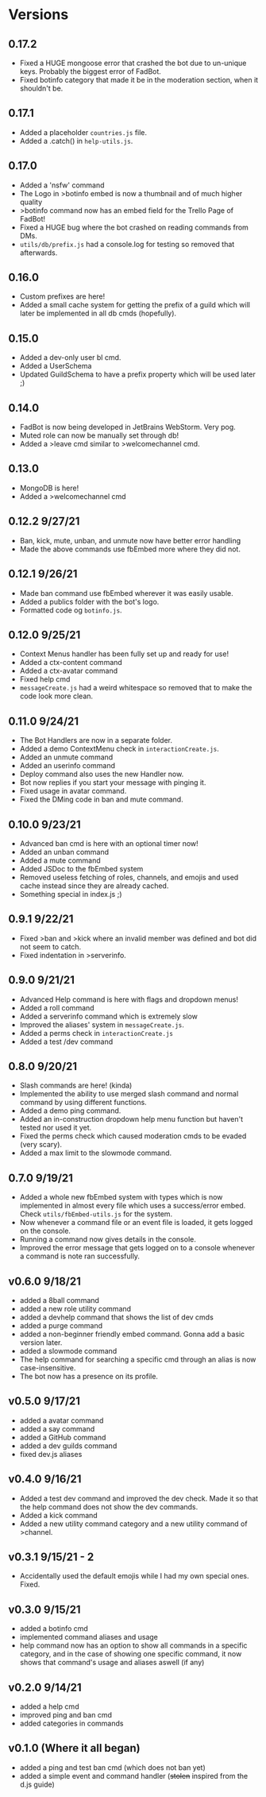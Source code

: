 # Versions

## 0.17.2
- Fixed a HUGE mongoose error that crashed the bot due to un-unique keys. Probably the biggest error of FadBot.
- Fixed botinfo category that made it be in the moderation section, when it shouldn't be.

## 0.17.1
- Added a placeholder `countries.js` file.
- Added a .catch() in `help-utils.js`.

## 0.17.0
- Added a 'nsfw' command
- The Logo in >botinfo embed is now a thumbnail and of much higher quality
- \>botinfo command now has an embed field for the Trello Page of FadBot!
- Fixed a HUGE bug where the bot crashed on reading commands from DMs.
- `utils/db/prefix.js` had a console.log for testing so removed that afterwards.

## 0.16.0
- Custom prefixes are here!
- Added a small cache system for getting the prefix of a guild which will later be implemented in all db cmds (hopefully).

## 0.15.0
- Added a dev-only user bl cmd.
- Added a UserSchema
- Updated GuildSchema to have a prefix property which will be used later ;)

## 0.14.0
- FadBot is now being developed in JetBrains WebStorm. Very pog.
- Muted role can now be manually set through db!
- Added a >leave cmd similar to >welcomechannel cmd.

## 0.13.0
- MongoDB is here!
- Added a >welcomechannel cmd

## 0.12.2 9/27/21
- Ban, kick, mute, unban, and unmute now have better error handling
- Made the above commands use fbEmbed more where they did not.

## 0.12.1 9/26/21
- Made ban command use fbEmbed wherever it was easily usable.
- Added a publics folder with the bot's logo.
- Formatted code og `botinfo.js`.

## 0.12.0 9/25/21
- Context Menus handler has been fully set up and ready for use!
- Added a ctx-content command
- Added a ctx-avatar command
- Fixed help cmd
- `messageCreate.js` had a weird whitespace so removed that to make the code look more clean.

## 0.11.0 9/24/21
- The Bot Handlers are now in a separate folder.
- Added a demo ContextMenu check in `interactionCreate.js`. 
- Added an unmute command
- Added an userinfo command
- Deploy command also uses the new Handler now.
- Bot now replies if you start your message with pinging it.
- Fixed usage in avatar command.
- Fixed the DMing code in ban and mute command.

## 0.10.0 9/23/21
- Advanced ban cmd is here with an optional timer now!
- Added an unban command
- Added a mute command
- Added JSDoc to the fbEmbed system
- Removed useless fetching of roles, channels, and emojis and used cache instead since they are already cached.
- Something special in index.js ;)

## 0.9.1 9/22/21
- Fixed >ban and >kick where an invalid member was defined and bot did not seem to catch.
- Fixed indentation in >serverinfo.

## 0.9.0 9/21/21
- Advanced Help command is here with flags and dropdown menus!
- Added a roll command
- Added a serverinfo command which is extremely slow
- Improved the aliases' system in `messageCreate.js`.
- Added a perms check in `interactionCreate.js`
- Added a test /dev command

## 0.8.0 9/20/21
- Slash commands are here! (kinda)
- Implemented the ability to use merged slash command and normal command by using different functions.
- Added a demo ping command.
- Added an in-construction dropdown help menu function but haven't tested nor used it yet.
- Fixed the perms check which caused moderation cmds to be evaded (very scary).
- Added a max limit to the slowmode command.

## 0.7.0 9/19/21
- Added a whole new fbEmbed system with types which is now implemented in almost every file which uses a success/error embed. Check `utils/fbEmbed-utils.js` for the system.
- Now whenever a command file or an event file is loaded, it gets logged on the console.
- Running a command now gives details in the console.
- Improved the error message that gets logged on to a console whenever a command is note ran successfully.

## v0.6.0 9/18/21
- added a 8ball command
- added a new role utility command
- added a devhelp command that shows the list of dev cmds
- added a purge command
- added a non-beginner friendly embed command. Gonna add a basic version later.
- added a slowmode command
- The help command for searching a specific cmd through an alias is now case-insensitive.
- The bot now has a presence on its profile.

## v0.5.0 9/17/21
- added a avatar command
- added a say command
- added a GitHub command
- added a dev guilds command
- fixed dev.js aliases

## v0.4.0 9/16/21
- Added a test dev command and improved the dev check. Made it so that the help command does not show the dev commands.
- Added a kick command
- Added a new utility command category and a new utility command of >channel.

## v0.3.1 9/15/21 - 2
- Accidentally used the default emojis while I had my own special ones. Fixed.

## v0.3.0 9/15/21
- added a botinfo cmd
- implemented command aliases and usage
- help command now has an option to show all commands in a specific category, and in the case of showing one specific command, it now shows that command's usage and aliases aswell (if any)

## v0.2.0 9/14/21
- added a help cmd
- improved ping and ban cmd
- added categories in commands

## v0.1.0 (Where it all began)
- added a ping and test ban cmd (which does not ban yet)
- added a simple event and command handler (~~stolen~~ inspired from the d.js guide)
